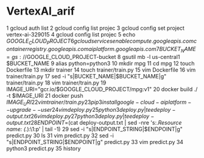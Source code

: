 # VertexAI_arif
1  gcloud auth list
2  gcloud config list projec
3  gcloud config set project vertex-ai-329015
4  gcloud config list projec
5  echo $GOOGLE_CLOUD_PROJECT
6  gcloud services enable compute.googleapis.com                                containerregistry.googleapis.com                         aiplatform.googleapis.com
7  BUCKET_NAME=gs://$GOOGLE_CLOUD_PROJECT-bucket
8  gsutil mb -l us-central1 $BUCKET_NAME
9  alias python=python3
10  mkdir mpg
11  cd mpg
12  touch Dockerfile
13  mkdir trainer
14  touch trainer/train.py
15  vim Dockerfile
16  vim trainer/train.py
17  sed -i "s|BUCKET_NAME|$BUCKET_NAME|g" trainer/train.py
18  vim trainer/train.py
19  IMAGE_URI="gcr.io/$GOOGLE_CLOUD_PROJECT/mpg:v1"
20  docker build ./ -t $IMAGE_URI
21  docker push $IMAGE_URI
22  vim trainer/train.py
23  pip3 install google-cloud-aiplatform --upgrade --user
24  vim deploy.py
25  python3 deploy.py | tee deploy-output.txt
26  vim deploy.py
27  python3 deploy.py | tee deploy-output.txt
28  ENDPOINT=$(cat deploy-output.txt | sed -nre 's:.*Resource name\: (.*):\1:p' | tail -1)
29  sed -i "s|ENDPOINT_STRING|$ENDPOINT|g" predict.py
30  ls
31  vim predict.py
32  sed -i "s|ENDPOINT_STRING|$ENDPOINT|g" predict.py
33  vim predict.py
34  python3 predict.py
35  history
